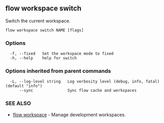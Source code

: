 ## flow workspace switch

Switch the current workspace.

```
flow workspace switch NAME [flags]
```

### Options

```
  -f, --fixed   Set the workspace mode to fixed
  -h, --help    help for switch
```

### Options inherited from parent commands

```
  -L, --log-level string   Log verbosity level (debug, info, fatal) (default "info")
      --sync               Sync flow cache and workspaces
```

### SEE ALSO

* [flow workspace](flow_workspace.md)	 - Manage development workspaces.

